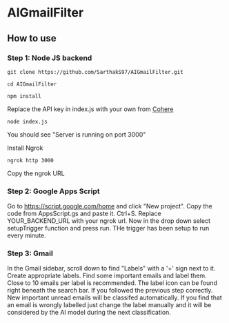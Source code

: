 # AIGmailFilter
## How to use

### Step 1: Node JS backend
`git clone https://github.com/SarthakS97/AIGmailFilter.git`

`cd AIGmailFilter`

`npm install`

Replace the API key in index.js with your own from [Cohere](https://cohere.com/)

`node index.js`

You should see "Server is running on port 3000"

Install Ngrok

`ngrok http 3000`

Copy the ngrok URL

### Step 2: Google Apps Script
Go to https://script.google.com/home and click "New project". Copy the code from AppsScript.gs and paste it. Ctrl+S. Replace YOUR_BACKEND_URL with your ngrok url.
Now in the drop down select setupTrigger function and press run. THe trigger has been setup to run every minute. 

### Step 3: Gmail
In the Gmail sidebar, scroll down to find "Labels" with a '+' sign next to it. Create appropriate labels. Find some important emails and label them. Close to 10 emails per 
label is recommended. The label icon can be found right beneath the search bar. If you followed the previous step correctly. New important unread emails will be classifed automatically. If you find
that an email is wrongly labelled just change the label manually and it will be considered by the AI model during the next classification.  
